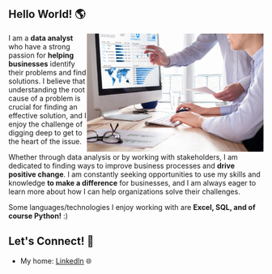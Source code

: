 ## Hello World! 🌎 

<a href="https://github.com/hamid-rahbar/hamid-rahbar/blob/main/Pic.2.jpg"><img align="right" width="349" height="auto" src="https://github.com/hamid-rahbar/hamid-rahbar/blob/main/Pic.2.jpg"></a>

<!-- <a href="https://github.com/mckolu/mckolu/blob/main/python.jpg"><img align="right" width="349" height="auto" src="https://github.com/mckolu/mckolu/blob/main/python.jpg"></a> -->

I am a **data analyst** who have a strong passion for **helping businesses** identify their problems and find solutions. I believe that understanding the root cause of a problem is crucial for finding an effective solution, and I enjoy the challenge of digging deep to get to the heart of the issue.


Whether through data analysis or by working with stakeholders, I am dedicated to finding ways to improve business processes and **drive positive change**. I am constantly seeking opportunities to use my skills and knowledge **to make a difference** for businesses, and I am always eager to learn more about how I can help organizations solve their challenges.

Some languages/technologies I enjoy working with are **Excel, SQL, and of course Python!** :)  

## Let's Connect! 🤝

- My home: <a href="https://www.linkedin.com/in/hamidreza-rahbar/">LinkedIn</a> 🌐


<b>
